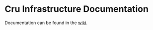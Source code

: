 # Cru Infrastructure Documentation
Documentation can be found in the [wiki](https://github.com/CruGlobal/infrastructure-docs/wiki).

